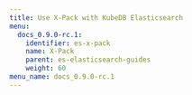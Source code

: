 ```yaml
---
title: Use X-Pack with KubeDB Elasticsearch
menu:
  docs_0.9.0-rc.1:
    identifier: es-x-pack
    name: X-Pack
    parent: es-elasticsearch-guides
    weight: 60
menu_name: docs_0.9.0-rc.1
---
```

